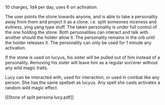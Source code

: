 10 charges, 1d4 per day, uses 6 on activation.

The user points the stone towards anyone, and is able to take a personality away from them and project it as a clone. 
i.e. split someones niceness and evilness. ying yang type stuff. 
The taken personality is under full control of the one holding the stone. 
Both personalities can interact and talk with another should the holder allow it. 
The personality remains in the orb until the holder releases it. 
The personality can only be used for 1 minute any activation. 




If the stone is used on lucyus, his sister will be pulled out of him instead of a personality. 
Removing his sister will leave him as a regular sorcerer without any wild magic traits.

Lucy can be interacted with, used for interaction, or used in combat like any person.
She has the same spellset as lucyus. Any spell she casts activates a random wild magic effect.

[[Stone of split persona lucy.pdf]]